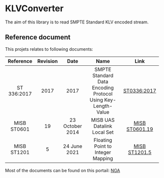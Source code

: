 # KLVConverter

The aim of this library is to read SMPTE Standard KLV encoded stream.

## Reference document

This projets relates to following documents:

| Reference | Revision | Date | Name |Link|
|:---------:|:--------:|:----:|:----:|:--:|
| ST 336:2017 | 2017 | 2017 | SMPTE Standard Data Encoding Protocol Using Key-Length-Value | [ST0336:2017](https://pub.smpte.org/pub/st336/st0336-2017.pdf) |
| MISB ST0601| 19 | 23 October 2014 | MISB UAS Datalink Local Set | [MISB ST0601.19](https://nsgreg.nga.mil/doc/view?i=5471)
| MISB ST1201| 5 | 24 June 2021 | Floating Point to Integer Mapping | [MISB ST1201.5](https://nsgreg.nga.mil/doc/view?i=5276)

Most of the documents can be found on this portail: [NGA](https://nsgreg.nga.mil/misb.jsp)